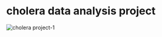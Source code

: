# cholera data analysis project

![cholera project-1](https://github.com/user-attachments/assets/9103881e-29b3-4e4f-a683-cd3e98c28804)
